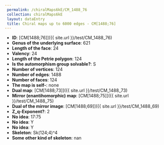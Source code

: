 ```yaml
--- 
 permalink: /chiralMaps6kE/CM_1488_76 
 collection: chiralMaps6kE
 layout: dataEntry
 title: Chiral maps up to 6000 edges - CM[1488;76]
---
```


- **ID**: [CM[1488;76]]({{ site.url }}/test/CM_1488_76)
- **Genus of the underlying surface**: 621
- **Length of the face**: 24
- **Valency**: 24
- **Length of the Petrie polygon**: 124
- **Is the automorphism group solvable?**: S
- **Number of vertices**: 124
- **Number of edges**: 1488
- **Number of faces**: 124
- **The map is self-**: none
- **Dual map**: [CM[1488;73]]({{ site.url }}/test/CM_1488_73)
- **Mirror (enantihomorphic) map**: [CM[1488;75]]({{ site.url }}/test/CM_1488_75)
- **Dual of the mirror image**: [CM[1488;69]]({{ site.url }}/test/CM_1488_69)
- **Z_q-Exponent?**: 2
- **No idea**:  17:75
- **No idea**: Y
- **No idea**: Y
- **Skeleton**: Sk(124;4)^4
- **Some other kind of skeleton**: nan
